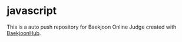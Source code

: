 # javascript
This is a auto push repository for Baekjoon Online Judge created with [BaekjoonHub](https://github.com/BaekjoonHub/BaekjoonHub).
